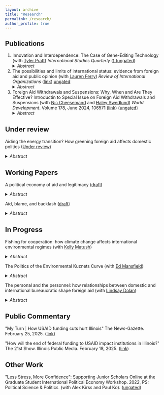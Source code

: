 ```yaml
---
layout: archive
title: "Research"
permalink: /research/
author_profile: true
---
```


<script async src="https://www.googletagmanager.com/gtag/js?id=G-JXH49J0PEN"></script>
<script>
  window.dataLayer = window.dataLayer || [];
  function gtag(){dataLayer.push(arguments);}
  gtag('js', new Date());

  gtag('config', 'G-JXH49J0PEN');
</script> 

Publications
---
<ol>
  <li>
Innovation and Interdependence: The Case of Gene-Editing Technology (with <a href="https://www.tylerbpratt.com/" >Tyler Pratt</a>) <i>International Studies Quarterly</i> (<a href = "https://academic.oup.com/isq/article/69/2/sqaf032/8118923>link"</a>) (<a href= "https://cobrienudry.github.io/files/Genes_Oct24.pdf">ungated</a>) 
<details>
  <summary><i>Abstract</i></summary>
  
  Technological breakthroughs often reshape patterns of international exchange and
interdependence, posing unique challenges for governments. We argue that innovation
reduces policy autonomy among national governments in two ways. First, lower barriers
to entry create opportunities for forum-shopping by researchers,  rms, and other actors.
This facilitates regulatory arbitrage as actors evade national rules by relocating to more
permissive jurisdictions. Second, public unease about new technologies creates the
potential for backlash against controversial applications. This backlash can spill across
borders: accidents or misuse in one jurisdiction undermine support for research and
commercial development elsewhere. Together, these processes can generate ine cient
cycles of accelerated progress disrupted by damaging controversies. We test these
mechanisms in the case of gene editing,  nding support for the theory in data on
scienti c employment patterns and a survey experiment examining public backlash.
Our results demonstrate that technological disruption increases interdependence and
undermines states' ability to regulate in isolation.
</details>
</li>

  <li>
    The possibilities and limits of international status: evidence from foreign aid and public opinion (with <a href="https://www.laurenleeferry.com/" >Lauren Ferry</a>) <i>Review of International Organizations</i> (<a href="https://link.springer.com/article/10.1007/s11558-024-09543-6">link</a>)  <a href="https://cobrienudry.github.io/files/status_Aug2023.pdf">ungated</a>
<details>
  <summary><i>Abstract</i></summary>
  
States use symbolic gestures to increase their international status, or relative position, within the international community. But how do the status-seeking actions of one state a ect the status of others? The common assumption is that improvements in one state's status lead to the relative deterioration of other states' status by comparison. In this paper, we focus on status' social qualities to delineate multiple theoretical pathways through which one state's status can change -- or not -- relative to another. Status is not conferred in a vacuum and the consequences of status-altering activities may spill over to third-parties. We field an original survey and reanalyze several existing studies to understand how relative status operates in the case of foreign aid; these surveys reveal novel empirical patterns about the circumstances under which a state's status will change relative to other states. We extend the analysis to examine who updates perceptions, what actions change status, and for whom status changes. Our findings suggest that status-enhancing actions may be successful at augmenting status amongst peers, but ultimately unsuccessful at changing global hierarchies.
</details> 
</li>
<li> Foreign Aid Withdrawals and Suspensions: Why, When and Are They Effective? Introductin to Special Issue on Foreign Aid Withdrawals and Suspensions (with <a href="https://www.birmingham.ac.uk/staff/profiles/gov/cheeseman-nic.aspx" >Nic Cheesemand</a> and <a href="http://haleyswedlund.com/" >Haley Swedlund</a>) <i>World Development</i>.
Volume 178, June 2024, 106571 (<a href = "https://www.sciencedirect.com/science/article/pii/S0305750X2400041X">link</a>) (<a href= "cobrienudry.github.io/files/WD_aid_withdrawal_intro.pdf">ungated</a>) 

<details>
  <summary><i>Abstract</i></summary>
• Aid withdrawals/suspensions are qualitatively different from giving no aid, and frame development.
• Aid suspensions follow a long chain of understudied political calculations and decisions by donors and recipients.
• Further research is needed on the political calculations and options used by aid-receiving states to discipline donors.
</details>
</li>

</ol>
<p>
<p>
  
<h2 style="font-size:22px; ">Under review </h2>
  
Aiding the energy transition? How greening foreign aid affects domestic politics (<a href= "https://cobrienudry.github.io/files/greening_aid_Oct24.pdf">Under review</a>) 
<details>
  <summary><i>Abstract</i></summary>

Renewable energy investment is a vital step in the fight against climate change. De- veloping countries rely on external funding, often in the form of foreign aid, to support the growing green energy infrastructure. The role of international actors in funding the green energy transition poses particular challenges for domestic politics in developing countries. I argue that the links between international funding and renewable energy change the politics of the distributional effects of the energy transition. I use a spatial difference-in-differences design to test the theory in the case of the World Bank’s with- drawal of support for a coal plant in Kosovo. Aid withdrawal altered voting patterns for parties with close ties to the international community: coal-producing areas voted disproportionately against this party while places with potential for investment in re- newables voted for it. The distributional effects of the green energy transition may determine long-term international influence as their domestic allies bear the costs (and benefits). The centrality of international funding for energy in developing nations adds nuance to our understanding of global climate politics.
</details>

<p>
<p>


<h2 style="font-size:22px; "> Working Papers</h2>
<p>
<p>
  
A political economy of aid and legitimacy (<a href="https://cobrienudry.github.io/files/minority_2023.pdf">draft</a>) 
<details>
  <summary><i>Abstract</i></summary>
  
  While some scholars find that recipient citizens credit domestic governments for aid, other scholars see aid credited to international donors. I theorize the conditions under which aid recipients will credit donors or governments. I start from two stylized facts: 1) aid is politically targeted and 2) aid features a long chain of diverse actors. The political targeting of aid leads political allies of the domestic government to expect, and often receive, large shares of aid. However, politically excluded groups can observe this phenomenon and do not expect to receive targeted aid from domestic governments. When politically excluded groups receive aid, they attribute less credit to the government, instead crediting international organizations with the aid. Using ethnicity as a salient and visible political cleavage, I show that when ethnic groups are excluded from political power, they do not credit governments with foreign aid. This pattern reverses when aid is non-excludable, where government involvement is visible, and spatial ethnic segregation low. By targeting aid at ethnic minorities, international organizations may create perverse incentives for domestic governments to further shift funding away from ethnic minorities if targeting these groups offers few domestic political benefits.
</details>

<p>
<p>
  
Aid, blame, and backlash (<a href= "https://cobrienudry.github.io/files/blame_May2023.pdf">draft</a>)
<details>
  <summary><i>Abstract</i></summary>
  
Donors use foreign aid to promote liberal values such as democracy and multicul- turalism in developing countries. An under-explored dimension of foreign aid is aid to ethnic minorities. I show that donors explicitly target ethnic minority groups in countries across the world. How does foreign aid for ethnic minorities affect politics in recipient countries? I argue that minority aid comes at a cost (real and perceived) to ethnic majority groups; the blame for this aid is then placed on political representa- tives. Novel observational and experimental evidence finds three significant challenges to donor support for minority aid: 1) minority aid reduces the amount of general aid, 2) citizens oppose politicians who acquire minority aid and support anti-minority parties, and 3) citizens are willing to forgo substantial aid to prevent minority aid targeting. Donor attempts to help vulnerable populations may lead to backlash that empowers anti-minority actors, making the political landscape of recipient countries more dangerous for the groups they sought to aid.
</details>

<p>
<p>

<h2 style="font-size:22px; "> In Progress </h2>
<p>
<p>

Fishing for cooperation: how climate change affects international environmental regimes  (with <a href= "http://kellymatush.com/">Kelly Matush</a>)
<details>
  <summary><i>Abstract</i></summary>
Governing mobile assets is a key task for international cooperation. Environmental and economic treaties organize national engagement with agriculture, herding, and aquaculture. As global warming changes the habitability of areas for different species, how does international cooperation respond to current and expected changes in asset mobility? Do international treaties broaden to accommodate new actors and geographies? How do states that previously were not covered by existing treaties interact with the environmental regulation regime? Using data from fish populations, we map changes in fish migration and breeding onto international environmental treaties to understand how the regulatory landscape responds to instability sparked climate change.

  </details>

<p>
<p>
  
The Politics of the Environmental Kuznets Curve (with <a href= "https://live-sas-www-polisci.pantheon.sas.upenn.edu/people/standing-faculty/edward-d-mansfield">Ed Mansfield</a>)
<details>
  <summary><i>Abstract</i></summary>
  
How do politics map onto the environmental Kuznets curve (EKC)? According to the EKC, as countries develop from low to middle-income, they specialize in industries with higher emissions. Both very low-income (pre-industrialized) and very high-income (de-industrialized) countries are comparatively more likely to specialize in low-emission sectors. We argue that countries on different locations of the EKC will vary in their domestic political cleavages. While populism and environmentalism are at odds in de-industrialized countries, newly industrialized countries will see parties unify the two concepts. Data from political party manifestos and public statements supports these conjectures. We then trace the evolution of support for environmental and populist policies amongst programmatic political parties in sub-Saharan Africa.  Using historical labor and public opinion data, we examine if political parties representing ethnic groups with labor concentration in newly exporting industries become more likely to oppose both environmental and populist policies. Concurrently, we look at when the international community begins to increase its support for environmentally friendly policies, these parties simultaneously become anti-international collaboration while maintaining pro-globalization positions.
</details>

<p>
<p>


<p>
<p>
  
The personal and the personnel: how relationships between domestic and international bureaucratic shape foreign aid (with <a href= "http://lindsayrdolan.com/">Lindsay Dolan</a>)
<details>
  <summary><i>Abstract</i></summary>
The personal and the personnel: how relationships between domestic and international bureaucratic shape foreign aid

International bureaucrats are mission-driven and cosmopolitan, representing the interests of their principals while implementing projects for international organizations. Yet, we know little about the counterparts of these individuals: the domestic bureaucrats in recipient countries partnering in the design and implementation of aid projects. Who are these actors? And how do the relationships between domestic and international bureaucrats affect aid? We collect novel data on proposed World Bank projects from the Bank’s Monthly Operational Summaries, including the name and position of domestic recipient government actors associated with the proposed projects. Mapping domestic bureaucrats across government offices over time, we test the association between prior experience with the World Bank and project outcomes.  We then analyze World Bank and domestic bureaucrat dyads to understand how working relationships between actors evolve across time, sector, and position. 

</details>

<p>
<p>
<h2 style="font-size:22px; "> Public Commentary </h2>

"My Turn | How USAID funding cuts hurt Illinois" The News-Gazette. February 25, 2025. (<a href=https://www.news-gazette.com/opinion/guest-commentary/my-turn-how-usaid-funding-cuts-hurt-illinois/article_f6cc845c-f2f4-11ef-b9be-8fc09e427d47.html>link</a>)



"How will the end of federal funding to USAID impact institutions in Illinois?" The 21st Show. Illinois Public Media. February 18, 2025. (<a href=https://will.illinois.edu/21stshow/story/how-will-ending-federal-funding-to-usaid-impact-institutions-in-illinois>link</a>)

  
<h2 style="font-size:22px; "> Other Work </h2>

"Less Stress, More Confidence": Supporting Junior Scholars Online at the Graduate Student International Political Economy Workshop. 2022, <span class="emphasize">PS: Political Science & Politics</span>. (with Alex Kirss and Paul Ko). (<a href= "https://cobrienudry.github.io/files/ps_gsipe.pdf">ungated</a>)


